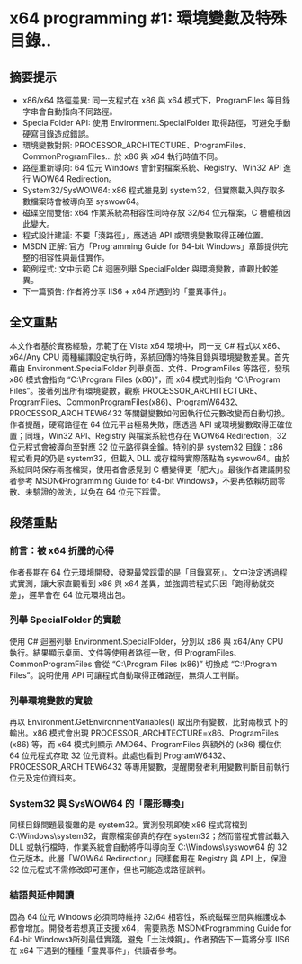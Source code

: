 # x64 programming #1: 環境變數及特殊目錄..

## 摘要提示
- x86/x64 路徑差異: 同一支程式在 x86 與 x64 模式下，ProgramFiles 等目錄字串會自動指向不同路徑。
- SpecialFolder API: 使用 Environment.SpecialFolder 取得路徑，可避免手動硬寫目錄造成錯誤。
- 環境變數對照: PROCESSOR_ARCHITECTURE、ProgramFiles、CommonProgramFiles… 於 x86 與 x64 執行時值不同。
- 路徑重新導向: 64 位元 Windows 會針對檔案系統、Registry、Win32 API 進行 WOW64 Redirection。
- System32/SysWOW64: x86 程式雖見到 system32，但實際載入與存取多數檔案時會被導向至 syswow64。
- 磁碟空間雙倍: x64 作業系統為相容性同時存放 32/64 位元檔案，C 槽體積因此變大。
- 程式設計建議: 不要「湊路徑」，應透過 API 或環境變數取得正確位置。
- MSDN 正解: 官方「Programming Guide for 64-bit Windows」章節提供完整的相容性與最佳實作。
- 範例程式: 文中示範 C# 迴圈列舉 SpecialFolder 與環境變數，直觀比較差異。
- 下一篇預告: 作者將分享 IIS6 + x64 所遇到的「靈異事件」。

## 全文重點
本文作者基於實務經驗，示範了在 Vista x64 環境中，同一支 C# 程式以 x86、x64/Any CPU 兩種編譯設定執行時，系統回傳的特殊目錄與環境變數差異。首先藉由 Environment.SpecialFolder 列舉桌面、文件、ProgramFiles 等路徑，發現 x86 模式會指向 “C:\Program Files (x86)”，而 x64 模式則指向 “C:\Program Files”。接著列出所有環境變數，觀察 PROCESSOR_ARCHITECTURE、ProgramFiles、CommonProgramFiles(x86)、ProgramW6432、PROCESSOR_ARCHITEW6432 等關鍵變數如何因執行位元數改變而自動切換。作者提醒，硬寫路徑在 64 位元平台極易失敗，應透過 API 或環境變數取得正確位置；同理，Win32 API、Registry 與檔案系統也存在 WOW64 Redirection，32 位元程式會被導向至對應 32 位元路徑與金鑰。特別的是 system32 目錄：x86 程式看見的仍是 system32，但載入 DLL 或存檔時實際落點為 syswow64。由於系統同時保存兩套檔案，使用者會感覺到 C 槽變得更「肥大」。最後作者建議開發者參考 MSDN《Programming Guide for 64-bit Windows》，不要再依賴坊間零散、未驗證的做法，以免在 64 位元下踩雷。

## 段落重點
### 前言：被 x64 折騰的心得
作者長期在 64 位元環境開發，發現最常踩雷的是「目錄寫死」。文中決定透過程式實測，讓大家直觀看到 x86 與 x64 差異，並強調若程式只因「跑得動就交差」，遲早會在 64 位元環境出包。

### 列舉 SpecialFolder 的實驗
使用 C# 迴圈列舉 Environment.SpecialFolder，分別以 x86 與 x64/Any CPU 執行。結果顯示桌面、文件等使用者路徑一致，但 ProgramFiles、CommonProgramFiles 會從 “C:\Program Files (x86)” 切換成 “C:\Program Files”。說明使用 API 可讓程式自動取得正確路徑，無須人工判斷。

### 列舉環境變數的實驗
再以 Environment.GetEnvironmentVariables() 取出所有變數，比對兩模式下的輸出。x86 模式會出現 PROCESSOR_ARCHITECTURE=x86、ProgramFiles (x86) 等，而 x64 模式則顯示 AMD64、ProgramFiles 與額外的 (x86) 欄位供 64 位元程式存取 32 位元資料。此處也看到 ProgramW6432、PROCESSOR_ARCHITEW6432 等專用變數，提醒開發者利用變數判斷目前執行位元及定位資料夾。

### System32 與 SysWOW64 的「隱形轉換」
同樣目錄問題最複雜的是 system32。實測發現即使 x86 程式寫檔到 C:\Windows\system32，實際檔案卻真的存在 system32；然而當程式嘗試載入 DLL 或執行檔時，作業系統會自動將呼叫導向至 C:\Windows\syswow64 的 32 位元版本。此層「WOW64 Redirection」同樣套用在 Registry 與 API 上，保證 32 位元程式不需修改即可運作，但也可能造成路徑誤判。

### 結語與延伸閱讀
因為 64 位元 Windows 必須同時維持 32/64 相容性，系統磁碟空間與維護成本都會增加。開發者若想真正支援 x64，需要熟悉 MSDN《Programming Guide for 64-bit Windows》所列最佳實踐，避免「土法煉鋼」。作者預告下一篇將分享 IIS6 在 x64 下遇到的種種「靈異事件」，供讀者參考。